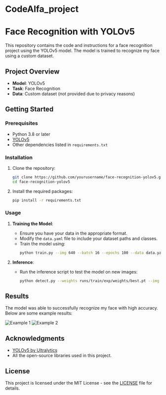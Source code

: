 # CodeAlfa_project
# Face Recognition with YOLOv5

This repository contains the code and instructions for a face recognition project using the YOLOv5 model. The model is trained to recognize my face using a custom dataset.

## Project Overview

- **Model**: YOLOv5
- **Task**: Face Recognition
- **Data**: Custom dataset (not provided due to privacy reasons)

## Getting Started

### Prerequisites

- Python 3.8 or later
- [YOLOv5](https://github.com/ultralytics/yolov5)
- Other dependencies listed in `requirements.txt`

### Installation

1. Clone the repository:
    ```bash
    git clone https://github.com/yourusername/face-recognition-yolov5.git
    cd face-recognition-yolov5
    ```

2. Install the required packages:
    ```bash
    pip install -r requirements.txt
    ```

### Usage

1. **Training the Model**:
    - Ensure you have your data in the appropriate format.
    - Modify the `data.yaml` file to include your dataset paths and classes.
    - Train the model using:
      ```bash
      python train.py --img 640 --batch 16 --epochs 100 --data data.yaml --cfg models/yolov5s.yaml --weights yolov5s.pt
      ```

2. **Inference**:
    - Run the inference script to test the model on new images:
      ```bash
      python detect.py --weights runs/train/exp/weights/best.pt --img 640 --source path/to/your/image.jpg
      ```

## Results

The model was able to successfully recognize my face with high accuracy. Below are some example results:

![Example 1](example1.jpg)
![Example 2](example2.jpg)

## Acknowledgments

- [YOLOv5 by Ultralytics](https://github.com/ultralytics/yolov5)
- All the open-source libraries used in this project.

## License

This project is licensed under the MIT License - see the [LICENSE](LICENSE) file for details.
